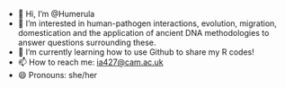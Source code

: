 - 👋 Hi, I’m @Humerula
- 👀 I’m interested in human-pathogen interactions, evolution, migration, domestication and the application of ancient DNA methodologies to answer questions surrounding these.
- 🌱 I’m currently learning how to use Github to share my R codes!
- 📫 How to reach me: ia427@cam.ac.uk
- 😄 Pronouns: she/her

<!---
Humerula/Humerula is a ✨ special ✨ repository because its `README.md` (this file) appears on your GitHub profile.
You can click the Preview link to take a look at your changes.
--->
